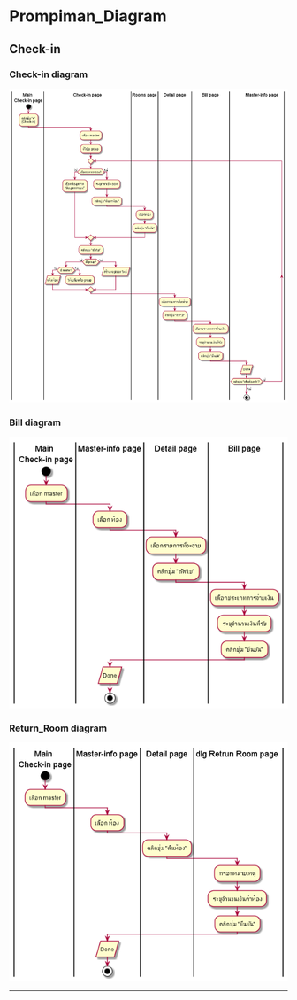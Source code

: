 # Prompiman_Diagram

## Check-in

### Check-in diagram 
![alt text](out\diagram\Check-in\Check-in\Check-in.png)

### Bill diagram 
![Bill diagram](out\diagram\Check-in\Bill\Bill.png)

### Return_Room diagram 
![Return_Room diagram](out\diagram\Check-in\Return_Room\Return_Room.png)

---